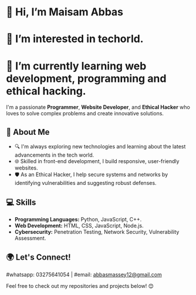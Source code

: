 # 👋 Hi, I’m Maisam Abbas 
# 👀 I’m interested in techorld.
# 🌱 I’m currently learning web development, programming and ethical hacking.


I'm a passionate **Programmer**, **Website Developer**, and **Ethical Hacker** who loves to solve complex problems and create innovative solutions.

## 🚀 About Me

- 🔍 I'm always exploring new technologies and learning about the latest advancements in the tech world.
- 🌐 Skilled in front-end development, I build responsive, user-friendly websites.
- 🛡️ As an Ethical Hacker, I help secure systems and networks by identifying vulnerabilities and suggesting robust defenses.

## 💻 Skills

- **Programming Languages:** Python, JavaScript, C++.
- **Web Development:** HTML, CSS, JavaScript, Node.js.
- **Cybersecurity:** Penetration Testing, Network Security, Vulnerability Assessment.

## 🌍 Let's Connect!

 #whatsapp: 03275641054 | #email: abbasmassey12@gmail.com

Feel free to check out my repositories and projects below! 😊

<!---
AbbasMassey/AbbasMassey is a ✨ special ✨ repository because its `README.md` (this file) appears on your GitHub profile.
You can click the Preview link to take a look at your changes.
--->

